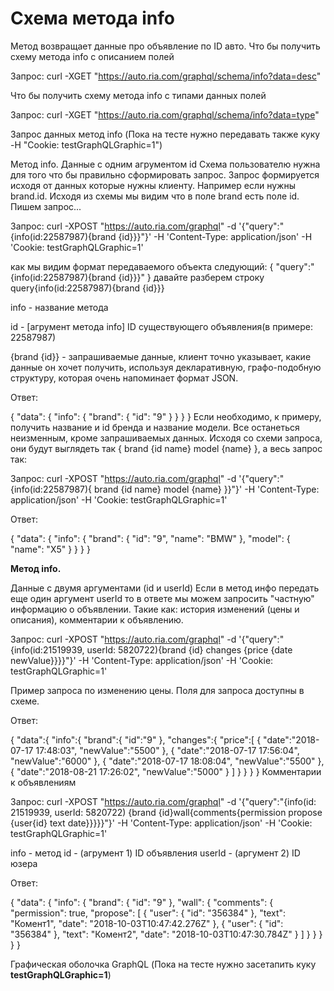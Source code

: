
Схема метода info
========

Метод возвращает данные про объявление по ID авто.
Что бы получить схему метода info с описанием полей

Запрос: curl -XGET "https://auto.ria.com/graphql/schema/info?data=desc"

Что бы получить схему метода info с типами данных полей

Запрос: curl -XGET "https://auto.ria.com/graphql/schema/info?data=type"


Запрос данных метод info
(Пока на тесте нужно передавать также куку -H "Cookie: testGraphQLGraphic=1")

Метод info. Данные с одним агрументом id
Схема пользователю нужна для того что бы правильно сформировать запрос.
Запрос формируется исходя от данных которые нужны клиенту.
Например если нужны brand.id.
Исходя из схемы мы видим что в поле brand есть поле id. Пишем запрос...

Запрос: curl -XPOST "https://auto.ria.com/graphql" -d '{"query":"{info(id:22587987){brand {id}}}"}' -H 'Content-Type: application/json' -H 'Cookie: testGraphQLGraphic=1'

как мы видим формат передаваемого объекта следующий:
{
  "query":"{info(id:22587987){brand {id}}}"
}
давайте разберем строку query{info(id:22587987){brand {id}}}


info - название метода

id - [агрумент метода info] ID существующего объявления(в примере: 22587987)

{brand {id}} - запрашиваемые данные, клиент точно указывает, какие данные он хочет получить,
используя декларативную, графо-подобную структуру, которая очень напоминает формат JSON.


Ответ:

{
  "data": {
    "info": {
      "brand": {
        "id": "9"
      }
    }
  }
}
Если необходимо, к примеру, получить название и id бренда и название модели. Все останеться неизменным,
кроме запрашиваемых данных. Исходя со схеми запроса, они будут выглядеть так { brand {id name} model {name} },
а весь запрос так:

Запрос: curl -XPOST "https://auto.ria.com/graphql" -d '{"query":"{info(id:22587987){ brand {id name} model {name} }}"}' -H 'Content-Type: application/json' -H 'Cookie: testGraphQLGraphic=1'


Ответ:

{
  "data": {
    "info": {
      "brand": {
        "id": "9",
        "name": "BMW"
      },
      "model": {
        "name": "X5"
      }
    }
  }
}

**Метод info.** 

Данные с двумя аргументами (id и userId)
Если в метод инфо передать еще один аргумент userId то в ответе мы можем запросить "частную" информацию о объявлении.
Такие как: история изменений (цены и описания), комментарии к объявлению.

Запрос: curl -XPOST "https://auto.ria.com/graphql" -d '{"query":"{info(id:21519939, userId: 5820722){brand {id} changes {price {date newValue}}}}"}' -H 'Content-Type: application/json' -H 'Cookie: testGraphQLGraphic=1'

Пример запроса по изменению цены. Поля для запроса доступны в схеме.

Ответ:

{
    "data":{
        "info":{
            "brand":{
                "id":"9"
            },
            "changes":{
                "price":[
                    {
                        "date":"2018-07-17 17:48:03",
                        "newValue":"5500"
                    },
                    {
                        "date":"2018-07-17 17:56:04",
                        "newValue":"6000"
                    },
                    {
                        "date":"2018-07-17 18:08:04",
                        "newValue":"5500"
                    },
                    {
                        "date":"2018-08-21 17:26:02",
                        "newValue":"5000"
                    }
                ]
            }
        }
    }
}
Комментарии к объявлениям

Запрос: curl -XPOST "https://auto.ria.com/graphql" -d '{"query":"{info(id: 21519939, userId: 5820722) {brand {id}wall{comments{permission propose {user{id} text date}}}}}"}' -H 'Content-Type: application/json' -H 'Cookie: testGraphQLGraphic=1'


info - метод
id - (агрумент 1) ID объявления
userId - (аргумент 2) ID юзера


Ответ:

{
  "data": {
    "info": {
      "brand": {
        "id": "9"
      },
      "wall": {
        "comments": {
          "permission": true,
          "propose": [
            {
              "user": {
                "id": "356384"
              },
              "text": "Комент1",
              "date": "2018-10-03T10:47:42.276Z"
            },
            {
              "user": {
                "id": "356384"
              },
              "text": "Комент2",
              "date": "2018-10-03T10:47:30.784Z"
            }
          ]
        }
      }
    }
  }
}

Графическая оболочка GraphQL
(Пока на тесте нужно засетапить куку **testGraphQLGraphic=1**)
